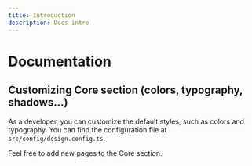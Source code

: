 ```yaml
---
title: Introduction
description: Docs intro
---
```


# Documentation

## Customizing Core section (colors, typography, shadows...)

As a developer, you can customize the default styles, such as colors and typography. You can find the configuration file at `src/config/design.config.ts`.

Feel free to add new pages to the Core section.